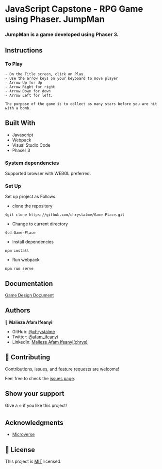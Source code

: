 # JavaScript Capstone - RPG Game using Phaser. JumpMan

### JumpMan is a game developed using Phaser 3. 

## Instructions

### To Play

    - On the Title screen, click on Play.
    - Use the arrow keys on your keyboard to move player
    - Arrow Up for Up
    - Arrow Right for right
    - Arrow Down for down
    - Arrow Left for left. 

    The purpose of the game is to collect as many stars before you are hit with a bomb.


## Built With

- Javascript
- Webpack
- Visual Studio Code
- Phaser 3


### System dependencies

Supported browser with WEBGL preferred.

### Set Up

Set up project as Follows

- clone the repository
```
$git clone https://github.com/chrystalme/Game-Place.git 
```
- Change to current directory
```
$cd Game-Place
```
- Install dependencies
```
npm install
```
- Run webpack
```
npm run serve
```

## Documentation
 [Game Design Document](https://docs.google.com/document/d/1UtQpb6Hq1h3XmBU_P3-Yz-cUwc8l_QbtYPkb3wgsVJM/edit?usp=sharing)

<!-- ## Live Link
Yachting-lifestyle: [yachtinglifestyle](http://yachting-lifestyle.herokuapp.com/) -->

## Authors

👤 **Malieze Afam Ifeanyi**

- GitHub: [@chrystalme](https://github.com/chrystalme)
- Twitter: [@afam_ifeanyi](https://twitter.com/afam_ifeanyi)
- LinkedIn: [Malieze Afam Ifeanyi(chrys)](https://linkedin.com/in/afam-chrys)

## 🤝 Contributing

Contributions, issues, and feature requests are welcome!

Feel free to check the [issues page](https://github.com/chrystalme/Game-Place/issues).

## Show your support

Give a ⭐️ if you like this project!

## Acknowledgments

- [Microverse](https://microverse.com)

## 📝 License

This project is [MIT](https://mit-license.org/) licensed.
